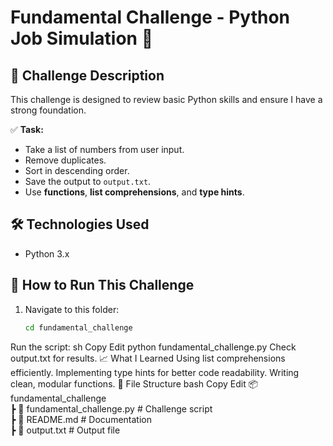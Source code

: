 # **Fundamental Challenge - Python Job Simulation 🚀**  

## **📌 Challenge Description**  
This challenge is designed to review basic Python skills and ensure I have a strong foundation.  

✅ **Task:**  
- Take a list of numbers from user input.  
- Remove duplicates.  
- Sort in descending order.  
- Save the output to `output.txt`.  
- Use **functions**, **list comprehensions**, and **type hints**.  

## **🛠️ Technologies Used**  
- Python 3.x  

## **🚀 How to Run This Challenge**  
1. Navigate to this folder:  
   ```sh
   cd fundamental_challenge
Run the script:
sh
Copy
Edit
python fundamental_challenge.py
Check output.txt for results.
📈 What I Learned
Using list comprehensions efficiently.
Implementing type hints for better code readability.
Writing clean, modular functions.
📂 File Structure
bash
Copy
Edit
📦 fundamental_challenge  
 ┣ 📜 fundamental_challenge.py  # Challenge script  
 ┣ 📜 README.md                 # Documentation  
 ┣ 📜 output.txt                 # Output file  